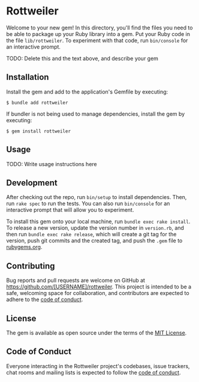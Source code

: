 # Rottweiler

Welcome to your new gem! In this directory, you'll find the files you need to be able to package up your Ruby library into a gem. Put your Ruby code in the file `lib/rottweiler`. To experiment with that code, run `bin/console` for an interactive prompt.

TODO: Delete this and the text above, and describe your gem

## Installation

Install the gem and add to the application's Gemfile by executing:

    $ bundle add rottweiler

If bundler is not being used to manage dependencies, install the gem by executing:

    $ gem install rottweiler

## Usage

TODO: Write usage instructions here

## Development

After checking out the repo, run `bin/setup` to install dependencies. Then, run `rake spec` to run the tests. You can also run `bin/console` for an interactive prompt that will allow you to experiment.

To install this gem onto your local machine, run `bundle exec rake install`. To release a new version, update the version number in `version.rb`, and then run `bundle exec rake release`, which will create a git tag for the version, push git commits and the created tag, and push the `.gem` file to [rubygems.org](https://rubygems.org).

## Contributing

Bug reports and pull requests are welcome on GitHub at https://github.com/[USERNAME]/rottweiler. This project is intended to be a safe, welcoming space for collaboration, and contributors are expected to adhere to the [code of conduct](https://github.com/[USERNAME]/rottweiler/blob/master/CODE_OF_CONDUCT.md).

## License

The gem is available as open source under the terms of the [MIT License](https://opensource.org/licenses/MIT).

## Code of Conduct

Everyone interacting in the Rottweiler project's codebases, issue trackers, chat rooms and mailing lists is expected to follow the [code of conduct](https://github.com/[USERNAME]/rottweiler/blob/master/CODE_OF_CONDUCT.md).
